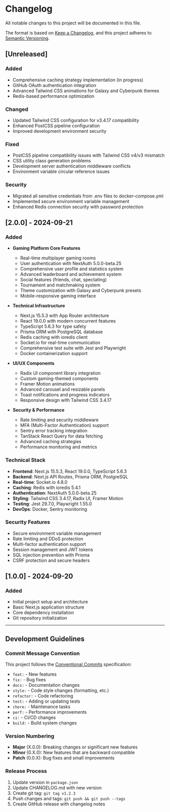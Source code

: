 # Changelog

All notable changes to this project will be documented in this file.

The format is based on [Keep a Changelog](https://keepachangelog.com/en/1.0.0/),
and this project adheres to [Semantic Versioning](https://semver.org/spec/v2.0.0.html).

## [Unreleased]

### Added
- Comprehensive caching strategy implementation (in progress)
- GitHub OAuth authentication integration
- Advanced Tailwind CSS animations for Galaxy and Cyberpunk themes
- Redis-based performance optimization

### Changed
- Updated Tailwind CSS configuration for v3.4.17 compatibility
- Enhanced PostCSS pipeline configuration
- Improved development environment security

### Fixed
- PostCSS pipeline compatibility issues with Tailwind CSS v4/v3 mismatch
- CSS utility class generation problems
- Development server authentication middleware conflicts
- Environment variable circular reference issues

### Security
- Migrated all sensitive credentials from .env files to docker-compose.yml
- Implemented secure environment variable management
- Enhanced Redis connection security with password protection

## [2.0.0] - 2024-09-21

### Added
- **Gaming Platform Core Features**
  - Real-time multiplayer gaming rooms
  - User authentication with NextAuth 5.0.0-beta.25
  - Comprehensive user profile and statistics system
  - Advanced leaderboard and achievement system
  - Social features (friends, chat, spectating)
  - Tournament and matchmaking system
  - Theme customization with Galaxy and Cyberpunk presets
  - Mobile-responsive gaming interface

- **Technical Infrastructure**
  - Next.js 15.5.3 with App Router architecture
  - React 19.0.0 with modern concurrent features
  - TypeScript 5.6.3 for type safety
  - Prisma ORM with PostgreSQL database
  - Redis caching with ioredis client
  - Socket.io for real-time communication
  - Comprehensive test suite with Jest and Playwright
  - Docker containerization support

- **UI/UX Components**
  - Radix UI component library integration
  - Custom gaming-themed components
  - Framer Motion animations
  - Advanced carousel and resizable panels
  - Toast notifications and progress indicators
  - Responsive design with Tailwind CSS 3.4.17

- **Security & Performance**
  - Rate limiting and security middleware
  - MFA (Multi-Factor Authentication) support
  - Sentry error tracking integration
  - TanStack React Query for data fetching
  - Advanced caching strategies
  - Performance monitoring and metrics

### Technical Stack
- **Frontend**: Next.js 15.5.3, React 19.0.0, TypeScript 5.6.3
- **Backend**: Next.js API Routes, Prisma ORM, PostgreSQL
- **Real-time**: Socket.io 4.8.0
- **Caching**: Redis with ioredis 5.4.1
- **Authentication**: NextAuth 5.0.0-beta.25
- **Styling**: Tailwind CSS 3.4.17, Radix UI, Framer Motion
- **Testing**: Jest 29.7.0, Playwright 1.55.0
- **DevOps**: Docker, Sentry monitoring

### Security Features
- Secure environment variable management
- Rate limiting and DDoS protection
- Multi-factor authentication support
- Session management and JWT tokens
- SQL injection prevention with Prisma
- CSRF protection and secure headers

## [1.0.0] - 2024-09-20

### Added
- Initial project setup and architecture
- Basic Next.js application structure
- Core dependency installation
- Git repository initialization

---

## Development Guidelines

### Commit Message Convention
This project follows the [Conventional Commits](https://www.conventionalcommits.org/) specification:

- `feat:` - New features
- `fix:` - Bug fixes
- `docs:` - Documentation changes
- `style:` - Code style changes (formatting, etc.)
- `refactor:` - Code refactoring
- `test:` - Adding or updating tests
- `chore:` - Maintenance tasks
- `perf:` - Performance improvements
- `ci:` - CI/CD changes
- `build:` - Build system changes

### Version Numbering
- **Major** (X.0.0): Breaking changes or significant new features
- **Minor** (0.X.0): New features that are backward compatible
- **Patch** (0.0.X): Bug fixes and small improvements

### Release Process
1. Update version in `package.json`
2. Update CHANGELOG.md with new version
3. Create git tag: `git tag v1.2.3`
4. Push changes and tags: `git push && git push --tags`
5. Create GitHub release with changelog notes